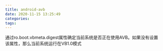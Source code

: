 ```yaml
---
title: android-avb
date: 2020-11-15 13:25:49
categories:
tags:
---
```






通过ro.boot.vbmeta.digest属性确定当前系统是否正在使用AVB。如果没有设置该属性，那么当前系统运行在VB1.0模式

